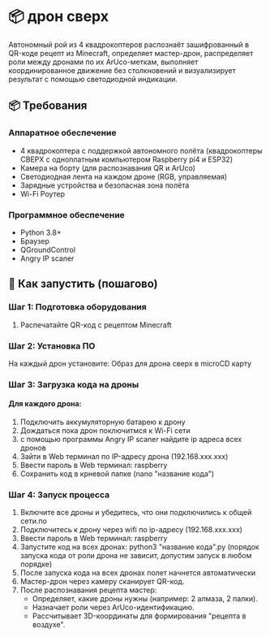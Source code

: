 # 📦 дрон сверх

Автономный рой из 4 квадрокоптеров распознаёт зашифрованный в QR-коде рецепт из Minecraft, определяет мастер-дрон, распределяет роли между дронами по их ArUco-меткам, выполняет координированное движение без столкновений и визуализирует результат с помощью светодиодной индикации.

## 📦 Требования

### Аппаратное обеспечение
- 4 квадрокоптера с поддержкой автономного полёта (квадрокоптеры СВЕРХ с одноплатным компьютером Raspberry pi4 и ESP32)
- Камера на борту (для распознавания QR и ArUco)
- Светодиодная лента на каждом дроне (RGB, управляемая)
- Зарядные устройства и безопасная зона полёта
- Wi-Fi Роутер

### Программное обеспечение
- Python 3.8+
- Браузер
- QGroundControl
- Angry IP scaner

## 📄 Как запустить (пошагово)

### Шаг 1: Подготовка оборудования


1. Распечатайте QR-код с рецептом Minecraft

### Шаг 2: Установка ПО

На каждый дрон установите:
Образ для дрона сверх в microCD карту

### Шаг 3: Загрузка кода на дроны

#### Для каждого дрона:

1. Подключить аккумуляторную батарею к дрону
2. Дождаться пока дрон поключитмся к Wi-Fi сети
3. с помощью программы Angry IP scaner найдите ip адреса всех дронов
4. Зайти в Web терминал по IP-адресу дрона (192.168.ххх.ххх)
5. Ввести пароль в Web терминал: raspberry
6. Сохранить код в крневой папке (nano "название кода")

### Шаг 4: Запуск процесса

1. Включите все дроны и убедитесь, что они подключились к общей сети.по 
2. Подключитесь к дрону через wifi по ip-адресу (192.168.ххх.ххх)
3. Ввести пароль в Web терминал: raspberry
4. Запустите код на всех дронах: python3 "название кода".py (порядок запуска кода от роли дрона не зависит, допустим запуск в любом порядке)
5. После запуска кода на всех дронах полет начнется автоматически
6. Мастер-дрон через камеру сканирует QR-код.
7. После распознавания рецепта мастер:
   - Определяет, какие дроны нужны (например: 2 алмаза, 2 палки).
   - Назначает роли через ArUco-идентификацию.
   - Рассчитывает 3D-координаты для формирования "рецепта в воздухе".
